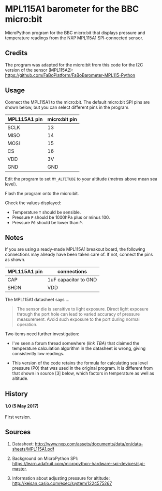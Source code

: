 # MPL115A1 barometer for the BBC micro:bit

MicroPython program for the BBC micro:bit that displays pressure and temperature readings from the NXP MPL115A1 SPI-connected sensor.

## Credits

The program was adapted for the micro:bit from this code for the I2C version of the sensor (MPL115A2): https://github.com/FaBoPlatform/FaBoBarometer-MPL115-Python

## Usage

Connect the MPL115A1 to the micro:bit.  The default micro:bit SPI pins are shown below, but you can select different pins in the program.

MPL115A1 pin | micro:bit pin
-|-
SCLK | 13
MISO | 14
MOSI | 15
CS | 16
VDD | 3V
GND | GND

Edit the program to set `MY_ALTITUDE` to your altitude (metres above mean sea level).

Flash the program onto the micro:bit.

Check the values displayed:

- Temperature `T` should be sensible.
- Pressure `P` should be 1000hPa plus or minus 100.
- Pressure `P0` should be lower than `P`.

## Notes

If you are using a ready-made MPL115A1 breakout board, the following connections may already have been taken care of.  If not, connect the pins as shown.

MPL115A1 pin | connections
-|-
CAP | 1uF capacitor to GND
SHDN | VDD

The MPL115A1 datasheet says ...

> The sensor die is sensitive to light exposure. Direct light exposure through the port hole can lead to varied accuracy of pressure
measurement. Avoid such exposure to the port during normal operation.

Two items need further investigation:

- I've seen a forum thread somewhere (*link TBA*) that claimed the temperature calculation algorithm in the datasheet is wrong, giving consistently low readings.

- This version of the code retains the formula for calculating sea level pressure (P0) that was used in the original program.  It is different from that shown in source [3] below, which factors in temperature as well as altitude. 

## History

#### 1.0 (5 May 2017)

First version.


## Sources

1. Datasheet: http://www.nxp.com/assets/documents/data/en/data-sheets/MPL115A1.pdf

2. Background on MicroPython SPI: https://learn.adafruit.com/micropython-hardware-spi-devices/spi-master.

3. Information about adjusting pressure for altitude: http://keisan.casio.com/exec/system/1224575267
